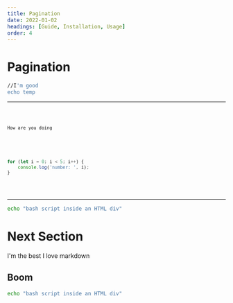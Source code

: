 ```yaml
---
title: Pagination
date: 2022-01-02
headings: [Guide, Installation, Usage]
order: 4
---
```


<script>
import Grid from '$markdown/components/Grid.svelte'
import CodeGroup from '$markdown/components/CodeGroup.svelte'
import Code from '$markdown/components/Code.svelte'
</script>

# Pagination

```bash {{title: 'a simple function'}}
//I'm good
echo temp
```

---

<CodeGroup>
  <Code name="bash">

```bash
How are you doing
```

  </Code>
  <Code name="javascript">

```javascript
for (let i = 0; i < 5; i++) {
	console.log('number: ', i);
}
```

  </Code>
</CodeGroup>

---

<Grid title="Testing">

```bash
echo "bash script inside an HTML div"
```

</Grid>

# Next Section

I'm the best I love markdown

## Boom

<Grid>

```bash
echo "bash script inside an HTML div"
```

</Grid>
